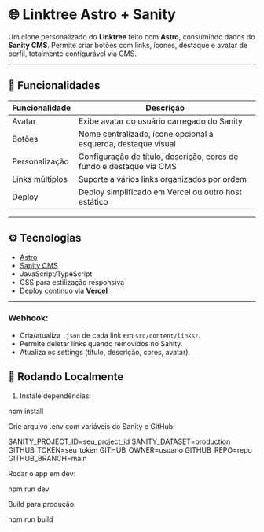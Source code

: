 # 🌐 Linktree Astro + Sanity

Um clone personalizado do **Linktree** feito com **Astro**, consumindo dados do **Sanity CMS**. Permite criar botões com links, ícones, destaque e avatar de perfil, totalmente configurável via CMS.

---

## 📝 Funcionalidades

| Funcionalidade | Descrição |
|----------------|-----------|
| Avatar | Exibe avatar do usuário carregado do Sanity |
| Botões | Nome centralizado, ícone opcional à esquerda, destaque visual |
| Personalização | Configuração de título, descrição, cores de fundo e destaque via CMS |
| Links múltiplos | Suporte a vários links organizados por ordem |
| Deploy | Deploy simplificado em Vercel ou outro host estático |

---

## ⚙️ Tecnologias

- [Astro](https://astro.build/)
- [Sanity CMS](https://www.sanity.io/)
- JavaScript/TypeScript
- CSS para estilização responsiva
- Deploy contínuo via **Vercel**

---
### Webhook:

- Cria/atualiza `.json` de cada link em `src/content/links/`.
- Permite deletar links quando removidos no Sanity.
- Atualiza os settings (título, descrição, cores, avatar).

## 🚀 Rodando Localmente

1. Instale dependências:

npm install

  Crie arquivo .env com variáveis do Sanity e GitHub:

SANITY_PROJECT_ID=seu_project_id
SANITY_DATASET=production
GITHUB_TOKEN=seu_token
GITHUB_OWNER=usuario
GITHUB_REPO=repo
GITHUB_BRANCH=main

  Rodar o app em dev:

npm run dev

  Build para produção:

npm run build
